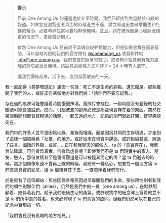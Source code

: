 > **警示**
>
> 目前 One Among Us 的運營處於非常時期。我們已經接到大量關於自殺的報道。如果您在瀏覽逝者頁面的時候產生不適，請立即退出並尋求醫生和社群的幫助，必要時尋找當地自殺幹預機構。並且，請在確保自身心理狀況穩定的情況下，盡量幫助別人。
>
> 雖然 One Among Us 目前尚不具備自殺幹預能力，但是如果您實在需要幫助，可以發站內信給我們的官方推特 [@oneamong_us](https://twitter.com/oneamong_us) 或發郵件給 [info@one-among.us](mailto:info@one-among.us)。我們會提供簡單的幫助，或者轉介給其他有能力處理的醫院或社會機構。請註意這兩種方式均非 7 × 24 小時有人值守。
>
> 讓我們團結起來，活下去，直到烏雲散去的一天。

我一直記得《尋夢環遊記》裏面一句話：死亡不是生命的終點，遺忘纔是。那些離開了我們的人，或許正在某個地方對我們說：「請你們不要忘記我。」

存在過的痕跡可能會隨着時間慢慢抹消。舊照片會褪色，一段時間沒有登錄的社交賬號可能會被註銷。然而，引起波瀾的卻未必總是那些現實存在着的東西。突然在某個瞬間想起曾經聊過的話題，一起去過的地方，記憶的閘門就此打開，音容笑貌宛在。

我們中的許多人並不是因爲地緣、業緣而相識，而是因爲共同的生存境遇，才走到了這樣一個被稱爲「社羣」的地方。或許從未在現實中謀面，或許相隔甚遠，跨過了語言、國籍的界限，或許……正在和我聊天的那個人，ta 的「真實存在」，我都無法確證。可何者爲真實，何者爲虛妄呢？即使我們不是 ta 們現實中的家人、朋友、戀人，那份友情甚至是親情難道是可以被輕易否定的嗎？當 ta 們逝去的時候，當那個頭像永遠不會再上線的時候，我總有一種私心，想要找一個地方爲 ta 們做些真實的紀念，讓 ta 繼續存在下去，一直陪伴着我們前行。

於是就有了這個網站：那些因爲各種原因過早離開我們的生命，那些跨性別者和我們的順性別夥伴們（allies），仍然是我們中的一員（one among us），在默默照顧着、陪伴着我們，賦予我們繼續生活的勇氣。或許現實中的紀念碑上寫着的並不是 ta 們所中意的姓名，也未必體現了 ta 們真實的認同，但我們仍然可以在自己的紀念中實現這一切。

「我們會在沒有黑暗的地方相見。」
